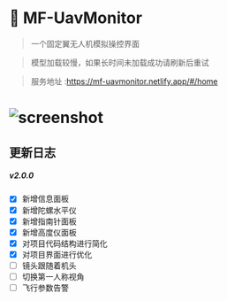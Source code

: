 # 🍪 MF-UavMonitor

> 一个固定翼无人机模拟操控界面

> 模型加载较慢，如果长时间未加载成功请刷新后重试

> 服务地址 :https://mf-uavmonitor.netlify.app/#/home

<h1>
  <img src="https://github.com/fengtianxi001/MF-UavMonitor/blob/master/screenshots/screenshot01.png?raw=true" title="screenshot">
</h1>

## 更新日志

##### v2.0.0

- [x] 新增信息面板
- [x] 新增陀螺水平仪
- [x] 新增指南针面板
- [x] 新增高度仪面板
- [x] 对项目代码结构进行简化
- [x] 对项目界面进行优化
- [ ] 镜头跟随着机头
- [ ] 切换第一人称视角
- [ ] 飞行参数告警
